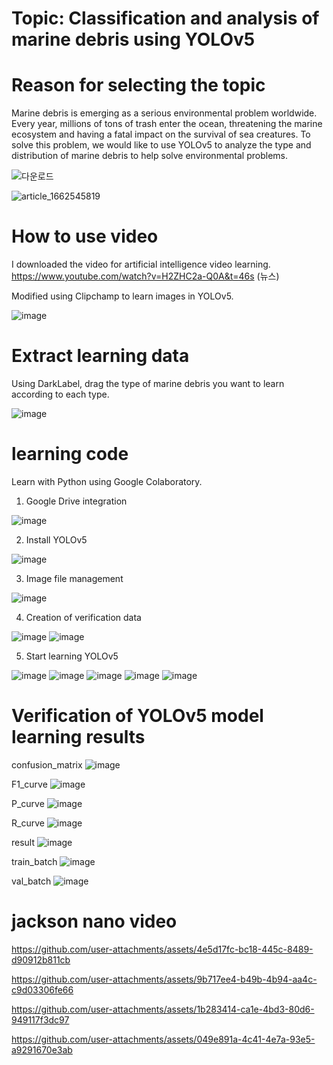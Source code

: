 # Topic: Classification and analysis of marine debris using YOLOv5

# Reason for selecting the topic

Marine debris is emerging as a serious environmental problem worldwide. Every year, millions of tons of trash enter the ocean, threatening the marine ecosystem and having a fatal impact on the survival of sea creatures. To solve this problem, we would like to use YOLOv5 to analyze the type and distribution of marine debris to help solve environmental problems.

![다운로드](https://github.com/user-attachments/assets/4b1273d7-1e9e-40dd-bf00-eca8d0720773)

![article_1662545819](https://github.com/user-attachments/assets/3db79084-b4f9-4b6d-991e-20135bca1de0)


# How to use video

I downloaded the video for artificial intelligence video learning.
https://www.youtube.com/watch?v=H2ZHC2a-Q0A&t=46s (뉴스)

Modified using Clipchamp to learn images in YOLOv5.

![image](https://github.com/user-attachments/assets/c12824a1-2c2d-45cd-8149-5e6c7c4ea8f0)

# Extract learning data

Using DarkLabel, drag the type of marine debris you want to learn according to each type. 

![image](https://github.com/user-attachments/assets/2db9c282-6bdd-4f73-b1d5-72085f06ca4b)


# learning code

Learn with Python using Google Colaboratory.

1. Google Drive integration

![image](https://github.com/user-attachments/assets/88eca8b2-8016-415c-91fa-d013b89aa8e2)

2. Install YOLOv5
   
![image](https://github.com/user-attachments/assets/39fd2868-221a-457d-bcf4-6ecef16de248)

3. Image file management
   
![image](https://github.com/user-attachments/assets/631a065a-9ba5-4b2a-aae7-984c1d287104)

4. Creation of verification data
   
![image](https://github.com/user-attachments/assets/d8357e05-8c4c-41c3-bfd5-3720bc6d72b5)
![image](https://github.com/user-attachments/assets/66b293df-d0d4-4966-8a79-41dffb6a07e8)

5. Start learning YOLOv5
    
![image](https://github.com/user-attachments/assets/7eb20e07-19b0-4dc4-b849-acf10af8aed1)
![image](https://github.com/user-attachments/assets/0d0d3243-a4cb-4193-a8b0-535cb6de6769)
![image](https://github.com/user-attachments/assets/78fa80d8-1b71-498c-b3fd-e9933982aad5)
![image](https://github.com/user-attachments/assets/6e05b75d-ade4-4755-a274-b12cac29da17)
![image](https://github.com/user-attachments/assets/079da06d-191b-43f8-9f45-8d4c6151396a)

# Verification of YOLOv5 model learning results

confusion_matrix
![image](https://github.com/user-attachments/assets/9acf15d7-6acd-4a1c-85bc-beb84dbc3c51)

F1_curve
![image](https://github.com/user-attachments/assets/e4e8fc1e-e37b-426a-8ef1-c8417caf4375)

P_curve
![image](https://github.com/user-attachments/assets/f4f61341-c9f2-4f20-b47c-eb7d9afdaa10)

R_curve
![image](https://github.com/user-attachments/assets/c8bf4752-bd01-474c-898e-861f591ad58a)

result
![image](https://github.com/user-attachments/assets/8e574eb3-9f54-4598-94c9-ded8c5537f6b)


train_batch
![image](https://github.com/user-attachments/assets/98e61455-6922-472c-a86c-e66f25e081f3)

val_batch
![image](https://github.com/user-attachments/assets/b3a248d9-8a4e-45bf-bf31-791ef37a0081)

# jackson nano video

https://github.com/user-attachments/assets/4e5d17fc-bc18-445c-8489-d90912b811cb

https://github.com/user-attachments/assets/9b717ee4-b49b-4b94-aa4c-c9d03306fe66

https://github.com/user-attachments/assets/1b283414-ca1e-4bd3-80d6-949117f3dc97

https://github.com/user-attachments/assets/049e891a-4c41-4e7a-93e5-a9291670e3ab
